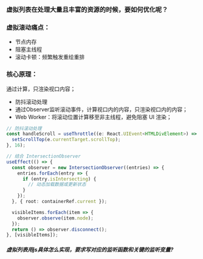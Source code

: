 


### 虚拟列表在处理大量且丰富的资源的时候，要如何优化呢？


### 虚拟滚动痛点：
- 节点内存
- 阻塞主线程
- 滚动卡顿：频繁触发重绘重排


### 核心原理：

通过计算，只渲染视口内容；

- 防抖滚动处理
- 通过Observer监听滚动事件，计算视口内的内容，只渲染视口内的内容；
- Web Worker：将滚动位置计算移至非主线程，避免阻塞 UI 渲染；

```ts
// 防抖滚动处理
const handleScroll = useThrottle((e: React.UIEvent<HTMLDivElement>) => {
  setScrollTop(e.currentTarget.scrollTop);
}, 16);

// 结合 IntersectionObserver
useEffect(() => {
  const observer = new IntersectionObserver((entries) => {
    entries.forEach(entry => {
      if (entry.isIntersecting) {
        // 动态加载数据或更新状态
      }
    });
  }, { root: containerRef.current });

  visibleItems.forEach(item => {
    observer.observe(item.node);
  });
  return () => observer.disconnect();
}, [visibleItems]);
```

##### 虚拟列表用js具体怎么实现，要求写对应的监听函数和关键的监听变量?

```html

```